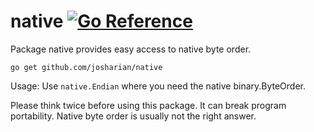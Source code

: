 # native [![Go Reference](https://pkg.go.dev/badge/github.com/josharian/native.svg)](https://pkg.go.dev/github.com/josharian/native)

Package native provides easy access to native byte order.

`go get github.com/josharian/native`

Usage: Use `native.Endian` where you need the native binary.ByteOrder.

Please think twice before using this package.
It can break program portability.
Native byte order is usually not the right answer.


